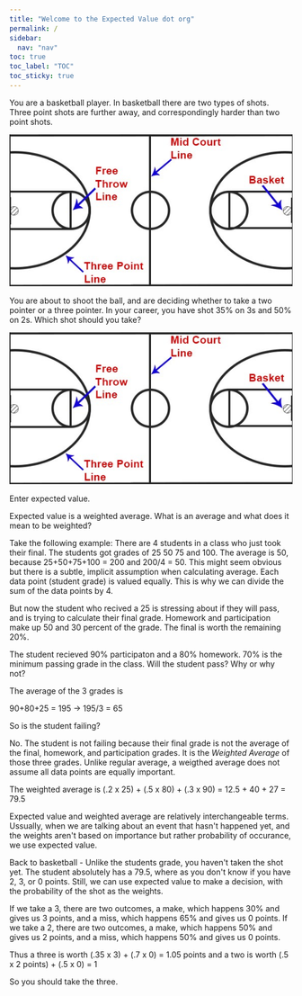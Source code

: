 ```yaml
---
title: "Welcome to the Expected Value dot org"
permalink: /
sidebar:
  nav: "nav"
toc: true
toc_label: "TOC"
toc_sticky: true
---
```










You are a basketball player. In basketball there are two types of shots. Three point shots are further away, and correspondingly harder than two point shots. 

![basketball court](../assets/images/basketballcourt.jpeg)


You are about to shoot the ball, and are deciding whether to take a two pointer or a three pointer. In your career, you have shot 35% on 3s and 50% on 2s. Which shot should you take?

![hmmm](../assets/images/basketballcourt.jpeg)

Enter expected value. 

Expected value is a weighted average. What is an average and what does it mean to be weighted?

Take the following example: There are 4 students in a class who just took their final. The students got grades of 25 50 75 and 100. The average is 50, because 25+50+75+100 = 200 and 200/4 = 50. This might seem obvious but there is a subtle, implicit assumption when calculating average. Each data point (student grade) is valued equally. This is why we can divide the sum of the data points by 4. 

But now the student who recived a 25 is stressing about if they will pass, and is trying to calculate their final grade. Homework and participation make up 50 and 30 percent of the grade. The final is worth the remaining 20%. 

The student recieved 90% participaton and a 80% homework. 70% is the minimum passing grade in the class. Will the student pass? Why or why not?

The average of the 3 grades is 

90+80+25 = 195 -> 195/3 = 65

So is the student failing? 

No. The student is not failing because their final grade is not the average of the final, homework, and participation grades. 
It is the *Weighted Average* of those three grades. Unlike regular average, a weigthed average does not assume all data points are equally important. 

The weighted average is (.2 x 25) + (.5 x 80) + (.3 x 90) = 12.5 + 40 + 27 = 79.5 

Expected value and weighted average are relatively interchangeable terms. Ussually, when we are talking about an event that hasn't happened yet, and the weights aren't based on importance but rather probability of occurance, we use expected value.

Back to basketball - Unlike the students grade, you haven't taken the shot yet. The student absolutely has a 79.5, where as you don't know if you have 2, 3, or 0 points. Still, we can use expected value to make a decision, with the probability of the shot as the weights. 


If we take a 3, there are two outcomes, a make, which happens 30% and gives us 3 points, and a miss, which happens 65% and gives us 0 points. 
If we take a 2, there are two outcomes, a make, which happens 50% and gives us 2 points, and a miss, which happens 50% and gives us 0 points. 

Thus a three is worth (.35 x 3) + (.7 x 0) = 1.05 points and a two is worth (.5 x 2 points) + (.5 x 0) = 1

So you should take the three.










